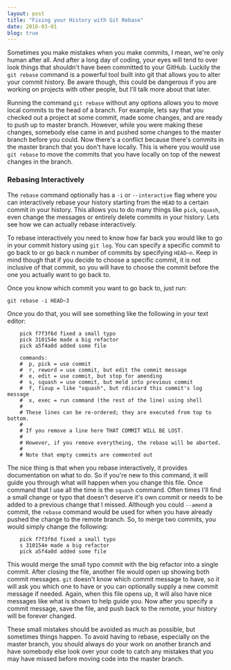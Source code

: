 ```yaml
---
layout: post
title: "Fixing your History with Git Rebase"
date: 2016-03-01
blog: true
---
```


Sometimes you make mistakes when you make commits, I mean, we're only human after all. And after a long day of coding, your eyes will tend to over look things that shouldn't have been committed to your GitHub. Luckily the `git rebase` command is a powerful tool built into git that allows you to alter your commit history. Be aware though, this could be dangerous if you are working on projects with other people, but I'll talk more about that later.

Running the command `git rebase` without any options allows you to move local commits to the head of a branch. For example, lets say that you checked out a project at some commit, made some changes, and are ready to push up to master branch. However, while you were making these changes, somebody else came in and pushed some changes to the master branch before you could. Now there's a conflict because there's commits in the master branch that you don't have locally. This is where you would use `git rebase` to move the commits that you have locally on top of the newest changes in the branch.

### Rebasing Interactively

The `rebase` command optionally has a `-i` or `--interactive` flag where you can interactively rebase your history starting from the `HEAD` to a certain commit in your history. This allows you to do many things like `pick`, `squash`, even change the messages or entirely delete commits in your history. Lets see how we can actually rebase interactively.

To rebase interactively you need to know how far back you would like to go in your commit history using `git log`. You can specify a specific commit to go back to or go back n number of commits by specifying `HEAD~n`. Keep in mind though that if you decide to choose a specific commit, it is not inclusive of that commit, so you will have to choose the commit before the one you actually want to go back to.

Once you know which commit you want to go back to, just run:

`git rebase -i HEAD~3`

Once you do that, you will see something like the following in your text editor:

```text
    pick f7f3f6d fixed a small typo
    pick 310154e made a big refactor
    pick a5f4a0d added some file

    commands:
    #  p, pick = use commit
    #  r, reword = use commit, but edit the commit message
    #  e, edit = use commit, but stop for amending
    #  s, squash = use commit, but meld into previous commit
    #  f, fixup = like "squash", but rdiscard this commit's log message
    #  x, exec = run command (the rest of the line) using shell
    #
    # These lines can be re-ordered; they are executed from top to bottom.
    #
    # If you remove a line here THAT COMMIT WILL BE LOST.
    #
    # However, if you remove everytheing, the rebase will be aborted.
    #
    # Note that empty commits are commented out
```

The nice thing is that when you rebase interactively, it provides documentation on what to do. So if you're new to this command, it will guide you through what will happen when you change this file. Once command that I use all the time is the `squash` command. Often times I'll find a small change or typo that doesn't deserve it's own commit or needs to be added to a previous change that I missed. Although you could `--amend` a commit, the `rebase` command would be used for when you have already pushed the change to the remote branch. So, to merge two commits, you would simply change the following:

```text
    pick f7f3f6d fixed a small typo
    s 310154e made a big refactor
    pick a5f4a0d added some file
```

This would merge the small typo commit with the big refactor into a single commit. After closing the file, another file would open up showing both commit messages. `git` doesn't know which commit message to have, so it will ask you which one to have or you can optionally supply a new commit message if needed. Again, when this file opens up, it will also have nice messages like what is shown to help guide you. Now after you specify a commit message, save the file, and push back to the remote, your history will be forever changed.

These small mistakes should be avoided as much as possible, but sometimes things happen. To avoid having to rebase, especially on the master branch, you should always do your work on another branch and have somebody else look over your code to catch any mistakes that you may have missed before moving code into the master branch.
